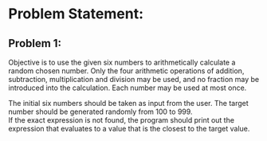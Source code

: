 # Problem Statement:
## Problem 1:
Objective is to use the given six numbers to arithmetically calculate a random chosen number.  Only the four arithmetic operations of addition, subtraction, multiplication and division may be used, and no fraction may be introduced into the calculation.  Each number may be used at most once.

The initial six numbers should be taken as input from the user.  The target number should be generated randomly from 100 to 999.  
If the exact expression is not found, the program should print out the expression that evaluates to a value that is the closest to the target value.

